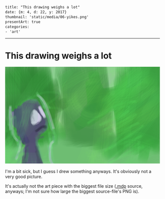 
    title: "This drawing weighs a lot"
    date: {m: 4, d: 22, y: 2017}
    thumbnail: 'static/media/06-yikes.png'
    presentArt: true
    categories:
    - 'art'

---

# This drawing weighs a lot

![Yikes](static/media/06-yikes.png)

I'm a bit sick, but I guess I drew something anyways. It's obviously not a very
good picture.

It's actually not the art piece with the biggest file size ([.mdp][medibang]
source, anyways; I'm not sure how large the biggest source-file's PNG is).

  [medibang]: https://medibangpaint.com/
